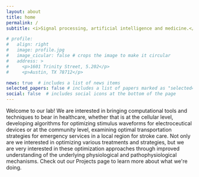 ```yaml
---
layout: about
title: home
permalink: /
subtitle: <i>Signal processing, artificial intelligence and medicine.</i>

# profile:
#   align: right
#   image: profile.jpg
#   image_cicular: false # crops the image to make it circular
#   address: >
#     <p>1601 Trinity Street, 5.202</p>
#     <p>Austin, TX 78712</p>

news: true  # includes a list of news items
selected_papers: false # includes a list of papers marked as "selected={true}"
social: false  # includes social icons at the bottom of the page
---
```

Welcome to our lab!  We are interested in bringing computational tools and techniques to bear in healthcare, whether that is at the cellular level, developing algorithms for optimizing stimulus waveforms for electroceutical devices or at the community level, examining optimal transportation strategies for emergency services in a local region for stroke care.  Not only are we interested in optimizing various treatments and strategies, but we are very interested in these optimization approaches through improved understanding of the underlying physiological and pathophysiological mechanisms.  Check out our <a html="projects.html"> Projects </a> page to learn more about what we're doing.  
